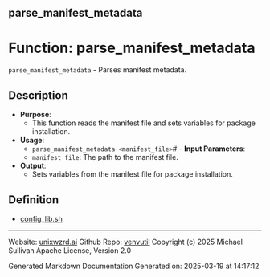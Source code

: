 ## parse_manifest_metadata
# Function: parse_manifest_metadata
`parse_manifest_metadata` - Parses manifest metadata.
## Description
- **Purpose**:
  - This function reads the manifest file and sets variables for package installation.
- **Usage**:
  - `parse_manifest_metadata <manifest_file>`# - **Input Parameters**:
  - `manifest_file`: The path to the manifest file.
- **Output**:
  - Sets variables from the manifest file for package installation.

## Definition 

* [config_lib.sh](../config_lib_sh.md)
---

Website: [unixwzrd.ai](https://unixwzrd.ai)
Github Repo: [venvutil](https://github.com/unixwzrd/venvutil)
Copyright (c) 2025 Michael Sullivan
Apache License, Version 2.0

Generated Markdown Documentation
Generated on: 2025-03-19 at 14:17:12
